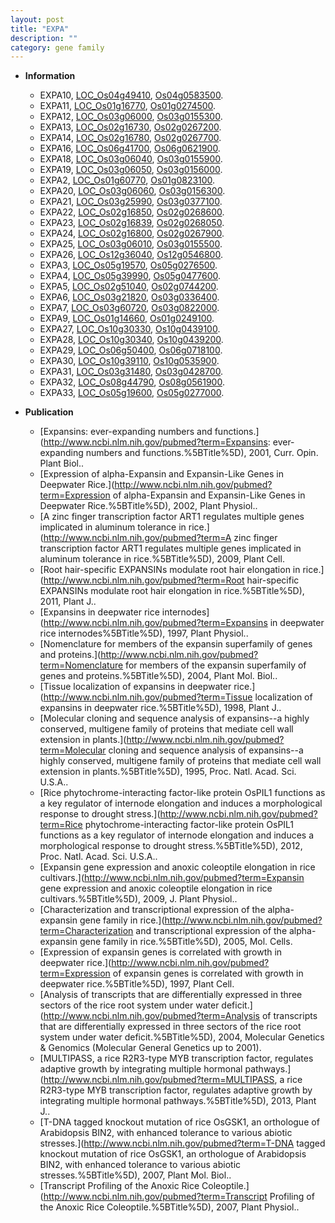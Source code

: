 ```yaml
---
layout: post
title: "EXPA"
description: ""
category: gene family
---
```


* **Information**  
    + EXPA10, [LOC_Os04g49410](http://rice.uga.edu/cgi-bin/ORF_infopage.cgi?orf=LOC_Os04g49410), [Os04g0583500](https://rapdb.dna.affrc.go.jp/locus/?name=Os04g0583500).
    + EXPA11, [LOC_Os01g16770](http://rice.uga.edu/cgi-bin/ORF_infopage.cgi?orf=LOC_Os01g16770), [Os01g0274500](https://rapdb.dna.affrc.go.jp/locus/?name=Os01g0274500).
    + EXPA12, [LOC_Os03g06000](http://rice.uga.edu/cgi-bin/ORF_infopage.cgi?orf=LOC_Os03g06000), [Os03g0155300](https://rapdb.dna.affrc.go.jp/locus/?name=Os03g0155300).
    + EXPA13, [LOC_Os02g16730](http://rice.uga.edu/cgi-bin/ORF_infopage.cgi?orf=LOC_Os02g16730), [Os02g0267200](https://rapdb.dna.affrc.go.jp/locus/?name=Os02g0267200).
    + EXPA14, [LOC_Os02g16780](http://rice.uga.edu/cgi-bin/ORF_infopage.cgi?orf=LOC_Os02g16780), [Os02g0267700](https://rapdb.dna.affrc.go.jp/locus/?name=Os02g0267700).
    + EXPA16, [LOC_Os06g41700](http://rice.uga.edu/cgi-bin/ORF_infopage.cgi?orf=LOC_Os06g41700), [Os06g0621900](https://rapdb.dna.affrc.go.jp/locus/?name=Os06g0621900).
    + EXPA18, [LOC_Os03g06040](http://rice.uga.edu/cgi-bin/ORF_infopage.cgi?orf=LOC_Os03g06040), [Os03g0155900](https://rapdb.dna.affrc.go.jp/locus/?name=Os03g0155900).
    + EXPA19, [LOC_Os03g06050](http://rice.uga.edu/cgi-bin/ORF_infopage.cgi?orf=LOC_Os03g06050), [Os03g0156000](https://rapdb.dna.affrc.go.jp/locus/?name=Os03g0156000).
    + EXPA2, [LOC_Os01g60770](http://rice.uga.edu/cgi-bin/ORF_infopage.cgi?orf=LOC_Os01g60770), [Os01g0823100](https://rapdb.dna.affrc.go.jp/locus/?name=Os01g0823100).
    + EXPA20, [LOC_Os03g06060](http://rice.uga.edu/cgi-bin/ORF_infopage.cgi?orf=LOC_Os03g06060), [Os03g0156300](https://rapdb.dna.affrc.go.jp/locus/?name=Os03g0156300).
    + EXPA21, [LOC_Os03g25990](http://rice.uga.edu/cgi-bin/ORF_infopage.cgi?orf=LOC_Os03g25990), [Os03g0377100](https://rapdb.dna.affrc.go.jp/locus/?name=Os03g0377100).
    + EXPA22, [LOC_Os02g16850](http://rice.uga.edu/cgi-bin/ORF_infopage.cgi?orf=LOC_Os02g16850), [Os02g0268600](https://rapdb.dna.affrc.go.jp/locus/?name=Os02g0268600).
    + EXPA23, [LOC_Os02g16839](http://rice.uga.edu/cgi-bin/ORF_infopage.cgi?orf=LOC_Os02g16839), [Os02g0268050](https://rapdb.dna.affrc.go.jp/locus/?name=Os02g0268050).
    + EXPA24, [LOC_Os02g16800](http://rice.uga.edu/cgi-bin/ORF_infopage.cgi?orf=LOC_Os02g16800), [Os02g0267900](https://rapdb.dna.affrc.go.jp/locus/?name=Os02g0267900).
    + EXPA25, [LOC_Os03g06010](http://rice.uga.edu/cgi-bin/ORF_infopage.cgi?orf=LOC_Os03g06010), [Os03g0155500](https://rapdb.dna.affrc.go.jp/locus/?name=Os03g0155500).
    + EXPA26, [LOC_Os12g36040](http://rice.uga.edu/cgi-bin/ORF_infopage.cgi?orf=LOC_Os12g36040), [Os12g0546800](https://rapdb.dna.affrc.go.jp/locus/?name=Os12g0546800).
    + EXPA3, [LOC_Os05g19570](http://rice.uga.edu/cgi-bin/ORF_infopage.cgi?orf=LOC_Os05g19570), [Os05g0276500](https://rapdb.dna.affrc.go.jp/locus/?name=Os05g0276500).
    + EXPA4, [LOC_Os05g39990](http://rice.uga.edu/cgi-bin/ORF_infopage.cgi?orf=LOC_Os05g39990), [Os05g0477600](https://rapdb.dna.affrc.go.jp/locus/?name=Os05g0477600).
    + EXPA5, [LOC_Os02g51040](http://rice.uga.edu/cgi-bin/ORF_infopage.cgi?orf=LOC_Os02g51040), [Os02g0744200](https://rapdb.dna.affrc.go.jp/locus/?name=Os02g0744200).
    + EXPA6, [LOC_Os03g21820](http://rice.uga.edu/cgi-bin/ORF_infopage.cgi?orf=LOC_Os03g21820), [Os03g0336400](https://rapdb.dna.affrc.go.jp/locus/?name=Os03g0336400).
    + EXPA7, [LOC_Os03g60720](http://rice.uga.edu/cgi-bin/ORF_infopage.cgi?orf=LOC_Os03g60720), [Os03g0822000](https://rapdb.dna.affrc.go.jp/locus/?name=Os03g0822000).
    + EXPA9, [LOC_Os01g14660](http://rice.uga.edu/cgi-bin/ORF_infopage.cgi?orf=LOC_Os01g14660), [Os01g0249100](https://rapdb.dna.affrc.go.jp/locus/?name=Os01g0249100).
    + EXPA27, [LOC_Os10g30330](http://rice.uga.edu/cgi-bin/ORF_infopage.cgi?orf=LOC_Os10g30330), [Os10g0439100](https://rapdb.dna.affrc.go.jp/locus/?name=Os10g0439100).
    + EXPA28, [LOC_Os10g30340](http://rice.uga.edu/cgi-bin/ORF_infopage.cgi?orf=LOC_Os10g30340), [Os10g0439200](https://rapdb.dna.affrc.go.jp/locus/?name=Os10g0439200).
    + EXPA29, [LOC_Os06g50400](http://rice.uga.edu/cgi-bin/ORF_infopage.cgi?orf=LOC_Os06g50400), [Os06g0718100](https://rapdb.dna.affrc.go.jp/locus/?name=Os06g0718100).
    + EXPA30, [LOC_Os10g39110](http://rice.uga.edu/cgi-bin/ORF_infopage.cgi?orf=LOC_Os10g39110), [Os10g0535900](https://rapdb.dna.affrc.go.jp/locus/?name=Os10g0535900).
    + EXPA31, [LOC_Os03g31480](http://rice.uga.edu/cgi-bin/ORF_infopage.cgi?orf=LOC_Os03g31480), [Os03g0428700](https://rapdb.dna.affrc.go.jp/locus/?name=Os03g0428700).
    + EXPA32, [LOC_Os08g44790](http://rice.uga.edu/cgi-bin/ORF_infopage.cgi?orf=LOC_Os08g44790), [Os08g0561900](https://rapdb.dna.affrc.go.jp/locus/?name=Os08g0561900).
    + EXPA33, [LOC_Os05g19600](http://rice.uga.edu/cgi-bin/ORF_infopage.cgi?orf=LOC_Os05g19600), [Os05g0277000](https://rapdb.dna.affrc.go.jp/locus/?name=Os05g0277000).

* **Publication**  
    + [Expansins: ever-expanding numbers and functions.](http://www.ncbi.nlm.nih.gov/pubmed?term=Expansins: ever-expanding numbers and functions.%5BTitle%5D), 2001, Curr. Opin. Plant Biol..
    + [Expression of alpha-Expansin and Expansin-Like Genes in Deepwater Rice.](http://www.ncbi.nlm.nih.gov/pubmed?term=Expression of alpha-Expansin and Expansin-Like Genes in Deepwater Rice.%5BTitle%5D), 2002, Plant Physiol..
    + [A zinc finger transcription factor ART1 regulates multiple genes implicated in aluminum tolerance in rice.](http://www.ncbi.nlm.nih.gov/pubmed?term=A zinc finger transcription factor ART1 regulates multiple genes implicated in aluminum tolerance in rice.%5BTitle%5D), 2009, Plant Cell.
    + [Root hair-specific EXPANSINs modulate root hair elongation in rice.](http://www.ncbi.nlm.nih.gov/pubmed?term=Root hair-specific EXPANSINs modulate root hair elongation in rice.%5BTitle%5D), 2011, Plant J..
    + [Expansins in deepwater rice internodes](http://www.ncbi.nlm.nih.gov/pubmed?term=Expansins in deepwater rice internodes%5BTitle%5D), 1997, Plant Physiol..
    + [Nomenclature for members of the expansin superfamily of genes and proteins.](http://www.ncbi.nlm.nih.gov/pubmed?term=Nomenclature for members of the expansin superfamily of genes and proteins.%5BTitle%5D), 2004, Plant Mol. Biol..
    + [Tissue localization of expansins in deepwater rice.](http://www.ncbi.nlm.nih.gov/pubmed?term=Tissue localization of expansins in deepwater rice.%5BTitle%5D), 1998, Plant J..
    + [Molecular cloning and sequence analysis of expansins--a highly conserved, multigene family of proteins that mediate cell wall extension in plants.](http://www.ncbi.nlm.nih.gov/pubmed?term=Molecular cloning and sequence analysis of expansins--a highly conserved, multigene family of proteins that mediate cell wall extension in plants.%5BTitle%5D), 1995, Proc. Natl. Acad. Sci. U.S.A..
    + [Rice phytochrome-interacting factor-like protein OsPIL1 functions as a key regulator of internode elongation and induces a morphological response to drought stress.](http://www.ncbi.nlm.nih.gov/pubmed?term=Rice phytochrome-interacting factor-like protein OsPIL1 functions as a key regulator of internode elongation and induces a morphological response to drought stress.%5BTitle%5D), 2012, Proc. Natl. Acad. Sci. U.S.A..
    + [Expansin gene expression and anoxic coleoptile elongation in rice cultivars.](http://www.ncbi.nlm.nih.gov/pubmed?term=Expansin gene expression and anoxic coleoptile elongation in rice cultivars.%5BTitle%5D), 2009, J. Plant Physiol..
    + [Characterization and transcriptional expression of the alpha-expansin gene family in rice.](http://www.ncbi.nlm.nih.gov/pubmed?term=Characterization and transcriptional expression of the alpha-expansin gene family in rice.%5BTitle%5D), 2005, Mol. Cells.
    + [Expression of expansin genes is correlated with growth in deepwater rice.](http://www.ncbi.nlm.nih.gov/pubmed?term=Expression of expansin genes is correlated with growth in deepwater rice.%5BTitle%5D), 1997, Plant Cell.
    + [Analysis of transcripts that are differentially expressed in three sectors of the rice root system under water deficit.](http://www.ncbi.nlm.nih.gov/pubmed?term=Analysis of transcripts that are differentially expressed in three sectors of the rice root system under water deficit.%5BTitle%5D), 2004, Molecular Genetics & Genomics (Molecular General Genetics up to 2001).
    + [MULTIPASS, a rice R2R3-type MYB transcription factor, regulates adaptive growth by integrating multiple hormonal pathways.](http://www.ncbi.nlm.nih.gov/pubmed?term=MULTIPASS, a rice R2R3-type MYB transcription factor, regulates adaptive growth by integrating multiple hormonal pathways.%5BTitle%5D), 2013, Plant J..
    + [T-DNA tagged knockout mutation of rice OsGSK1, an orthologue of Arabidopsis BIN2, with enhanced tolerance to various abiotic stresses.](http://www.ncbi.nlm.nih.gov/pubmed?term=T-DNA tagged knockout mutation of rice OsGSK1, an orthologue of Arabidopsis BIN2, with enhanced tolerance to various abiotic stresses.%5BTitle%5D), 2007, Plant Mol. Biol..
    + [Transcript Profiling of the Anoxic Rice Coleoptile.](http://www.ncbi.nlm.nih.gov/pubmed?term=Transcript Profiling of the Anoxic Rice Coleoptile.%5BTitle%5D), 2007, Plant Physiol..


